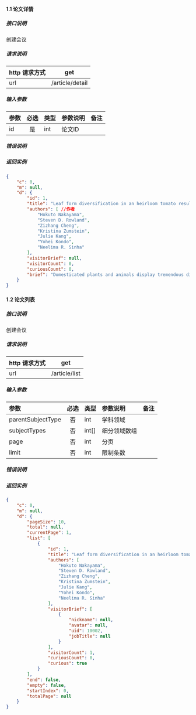 


#### 1.1 论文详情

##### 接口说明

创建会议

##### 请求说明

| http 请求方式          |get             |
|:------------- |:---------------:|
| url      |/article/detail |

#####  输入参数

| 参数          |必选             | 类型       | 参数说明        | 备注          |
|:-------------|:---------------:|:-------------|:-------------|:-------------|
| id      | 是 | int  |  论文ID |    |


#####  错误说明





#####  返回实例
```json
{
    "c": 0,
    "m": null,
    "d": {
        "id": 1,
        "title": "Leaf form diversification in an heirloom tomato results from alterations in two different HOMEOBOX genes",
        "authors": [ //作者
            "Hokuto Nakayama",
            "Steven D. Rowland",
            "Zizhang Cheng",
            "Kristina Zumstein",
            "Julie Kang",
            "Yohei Kondo",
            "Neelima R. Sinha"
        ],
        "visitorBrief": null,
        "visitorCount": 0,
        "curiousCount": 0,
        "brief": "Domesticated plants and animals display tremendous diversity in various phenotypic traits and often this diversity is seen within the same species. Tomato (Solanum lycopersicum; Solanaceae) cultivars show wide variation in leaf morphology, but the influence of breeding efforts in sculpting this diversity is not known. Here, we demonstrate that a single nucleotide deletion in the homeobox motif of BIPINNATA, which is a BEL-LIKE HOMEODOMAIN gene, led to a highly complex leaf phenotype in an heirloom tomato, Silvery Fir Tree (SiFT). Additionally, a comparative gene network analysis revealed that reduced expression of the ortholog of WUSCHEL RELATED HOMEOBOX 1 is also important for the narrow leaflet phenotype seen in SiFT. Phylogenetic and comparative genome analysis using whole-genome sequencing data suggests that the bip mutation in SiFT is likely a de novo mutation, instead of standing genetic variation. These results provide new insights into natural variation in phenotypic traits introduced into crops during improvement processes after domestication."
    }
}

```




#### 1.2 论文列表

##### 接口说明

创建会议

##### 请求说明

| http 请求方式          |get             |
|:------------- |:---------------:|
| url      |/article/list |

#####  输入参数

| 参数          |必选             | 类型       | 参数说明        | 备注          |
|:-------------|:---------------:|:-------------|:-------------|:-------------|
| parentSubjectType      | 否 |  int  |  学科领域 |    |
| subjectTypes      | 否 |  int[]  |  细分领域数组 |    |
| page      | 否 |  int  |  分页 |    |
| limit      | 否 |  int  |  限制条数 |    |

#####  错误说明





#####  返回实例
```json
{
    "c": 0,
    "m": null,
    "d": {
        "pageSize": 10,
        "total": null,
        "currentPage": 1,
        "list": [
            {
                "id": 1,
                "title": "Leaf form diversification in an heirloom tomato results from alterations in two different HOMEOBOX genes",
                "authors": [
                    "Hokuto Nakayama",
                    "Steven D. Rowland",
                    "Zizhang Cheng",
                    "Kristina Zumstein",
                    "Julie Kang",
                    "Yohei Kondo",
                    "Neelima R. Sinha"
                ],
                "visitorBrief": [
                    {
                        "nickname": null,
                        "avatar": null,
                        "uid": 10002,
                        "jobTitle": null
                    }
                ],
                "visitorCount": 1,
                "curiousCount": 0,
                "curious": true
            }
        ],
        "end": false,
        "empty": false,
        "startIndex": 0,
        "totalPage": null
    }
}

```











